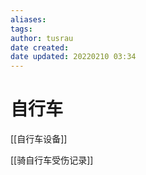 ```yaml
---
aliases: 
tags:
author: tusrau
date created: 
date updated: 20220210 03:34
---
```


# 自行车

[[自行车设备]]

[[骑自行车受伤记录]]
